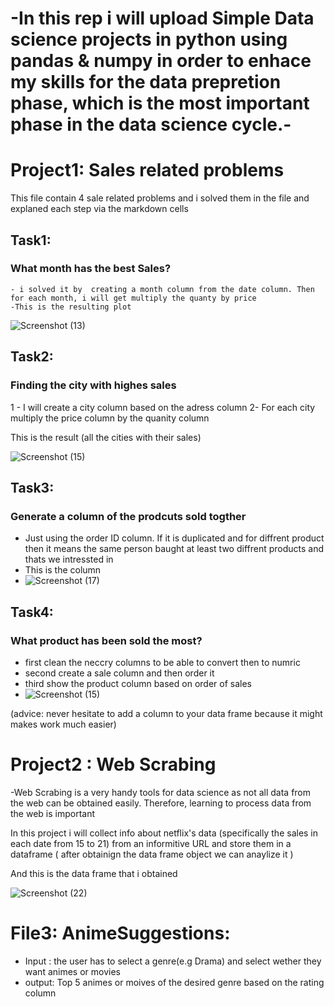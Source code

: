
# -In this rep i will upload Simple Data science projects in python using pandas & numpy in order to enhace my skills for the data prepretion phase, which is the most important phase in the data science cycle.-




# Project1: Sales related problems
This file contain 4 sale related problems and i solved them in the file and explaned each step via the markdown cells

## Task1:
### What month has the best Sales?
    - i solved it by  creating a month column from the date column. Then for each month, i will get multiply the quanty by price
    -This is the resulting plot


![Screenshot (13)](https://github.com/iLawFD/simple-data-science-projects/assets/88871860/74c2520f-a106-45ea-9c9d-d873e03c20a5)

## Task2:
### Finding the city with highes sales
  1 - I will create a city column based on the adress column
 2- For each city multiply the price column by the quanity column

 This is the result (all the cities with their sales)
 
![Screenshot (15)](https://github.com/iLawFD/simple-data-science-projects/assets/88871860/43ed1910-4931-4b75-b306-26f5e9d0bc44)

## Task3:
### Generate a column of the prodcuts sold togther
- Just using the order ID column. If it is duplicated and for diffrent product then it means the same person baught at least two diffrent products and thats we intressted in
- This is the column
- ![Screenshot (17)](https://github.com/iLawFD/simple-data-science-projects/assets/88871860/1daf487b-f300-47e7-9596-c05015612b2e)

## Task4:
### What product has been sold the most?
  - first clean the neccry columns to be able to convert then to numric
  - second create a sale column and then order it
  - third show the product column based on order of sales
  - ![Screenshot (15)](https://github.com/iLawFD/simple-data-science-projects/assets/88871860/5e7af2fc-8618-47d0-b6f2-e626c89604e3)


(advice: never hesitate to add a column to your data frame because it might makes work much easier)






# Project2 : Web Scrabing
-Web Scrabing is a very handy tools for data science as not all data from the web can be obtained easily. Therefore, learning to process data from the web is important

In this project i will collect info about netflix's data (specifically the sales in each date from 15 to 21) from an informitive URL and store them in a dataframe ( after obtainign the data frame object we can anaylize it )

And this is the data frame that i obtained 

![Screenshot (22)](https://github.com/iLawFD/simple-data-science-projects/assets/88871860/edc004a8-eb16-4a0e-bcff-4a7f5e4fbcc6)


# File3: AnimeSuggestions:
- Input : the user has to select a genre(e.g Drama) and select wether they want animes or movies
- output: Top 5 animes or moives of the desired genre based on the rating column 



